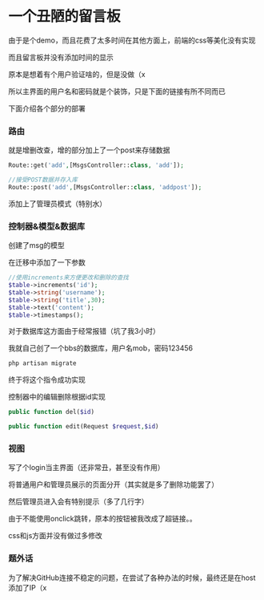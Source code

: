 # 一个丑陋的留言板

由于是个demo，而且花费了太多时间在其他方面上，前端的css等美化没有实现

而且留言板并没有添加时间的显示



原本是想着有个用户验证啥的，但是没做（x

所以主界面的用户名和密码就是个装饰，只是下面的链接有所不同而已



下面介绍各个部分的部署



### 路由

就是增删改查，增的部分加上了一个post来存储数据

```php
Route::get('add',[MsgsController::class, 'add']);

//接受POST数据并存入库
Route::post('add',[MsgsController::class, 'addpost']);

```



添加上了管理员模式（特别水）



### 控制器&模型&数据库

创建了msg的模型

在迁移中添加了一下参数

```php
//使用increments来方便更改和删除的查找
$table->increments('id');
$table->string('username');
$table->string('title',30);
$table->text('content');
$table->timestamps();
```



对于数据库这方面由于经常报错（坑了我3小时）

我就自己创了一个bbs的数据库，用户名mob，密码123456

```bash
php artisan migrate
```

终于将这个指令成功实现



控制器中的编辑删除根据id实现

```php
public function del($id)

public function edit(Request $request,$id)
```



### 视图

写了个login当主界面（还非常丑，甚至没有作用）

将普通用户和管理员展示的页面分开（其实就是多了删除功能罢了）

然后管理员进入会有特别提示（多了几行字）



由于不能使用onclick跳转，原本的按钮被我改成了超链接。。

css和js方面并没有做过多修改

### 题外话

为了解决GitHub连接不稳定的问题，在尝试了各种办法的时候，最终还是在host添加了IP（x
